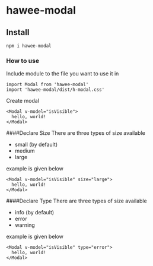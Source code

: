 # hawee-modal

## Install
```
npm i hawee-modal
```

### How to use
Include module to the file you want to use it in
```
import Modal from 'hawee-modal'
import 'hawee-modal/dist/h-modal.css'
```
Create modal
```vue
<Modal v-model="isVisible">
  hello, world!
</Modal>
```

####Declare Size
There are three types of size available
- small (by default)
- medium
- large

example is given below
```vue
<Modal v-model="isVisible" size="large">
  hello, world!
</Modal>
```

####Declare Type
There are three types of size available
- info (by default)
- error
- warning

example is given below
```vue
<Modal v-model="isVisible" type="error">
  hello, world!
</Modal>
```